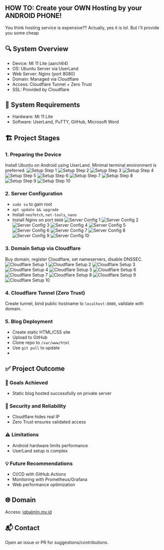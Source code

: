 ## HOW TO: Create your OWN Hosting by your ANDROID PHONE!
You think hosting service is expensive?? Actually, yes it is lol. But i'll provide you some cheap

## 🔍 System Overview
- Device: Mi 11 Lite (aarch64)
- OS: Ubuntu Server via UserLand
- Web Server: Nginx (port 8080)
- Domain: Managed via Cloudflare
- Access: Cloudflare Tunnel + Zero Trust
- SSL: Provided by Cloudflare

## 🧰 System Requirements
- Hardware: Mi 11 Lite
- Software: UserLand, PuTTY, GitHub, Microsoft Word

## 🏗️ Project Stages
### 1. Preparing the Device
Install Ubuntu on Android using UserLand. Minimal terminal environment is preferred.
![Setup Step 1](images/image1.png)
![Setup Step 2](images/image2.png)
![Setup Step 3](images/image3.png)
![Setup Step 4](images/image4.png)
![Setup Step 5](images/image5.png)
![Setup Step 6](images/image6.png)
![Setup Step 7](images/image7.png)
![Setup Step 8](images/image8.png)
![Setup Step 9](images/image9.png)
![Setup Step 10](images/image10.png)

### 2. Server Configuration
- `sudo su` to gain root
- `apt update && upgrade`
- Install `neofetch`, `net-tools`, `nano`
- Install Nginx on port `8080`
![Server Config 1](images/image11.png)
![Server Config 2](images/image12.png)
![Server Config 3](images/image13.png)
![Server Config 4](images/image14.png)
![Server Config 5](images/image15.png)
![Server Config 6](images/image16.png)
![Server Config 7](images/image17.png)
![Server Config 8](images/image18.png)
![Server Config 9](images/image19.png)
![Server Config 10](images/image20.png)

### 3. Domain Setup via Cloudflare
Buy domain, register Cloudflare, set nameservers, disable DNSSEC.
![Cloudflare Setup 1](images/image21.png)
![Cloudflare Setup 2](images/image22.png)
![Cloudflare Setup 3](images/image23.png)
![Cloudflare Setup 4](images/image24.png)
![Cloudflare Setup 5](images/image25.png)
![Cloudflare Setup 6](images/image26.png)
![Cloudflare Setup 7](images/image27.png)
![Cloudflare Setup 8](images/image28.png)
![Cloudflare Setup 9](images/image29.png)
![Cloudflare Setup 10](images/image30.png)

### 4. Cloudflare Tunnel (Zero Trust)
Create tunnel, bind public hostname to `localhost:8080`, validate with domain.

### 5. Blog Deployment
- Create static HTML/CSS site
- Upload to GitHub
- Clone repo to `/var/www/html`
- Use `git pull` to update
- 
## ✅ Project Outcome
### 🎯 Goals Achieved
- Static blog hosted successfully on private server
### 🔐 Security and Reliability
- Cloudflare hides real IP
- Zero Trust ensures validated access
### ⚠️ Limitations
- Android hardware limits performance
- UserLand setup is complex
### 💡 Future Recommendations
- CI/CD with GitHub Actions
- Monitoring with Prometheus/Grafana
- Web performance optimization


## 🌐 Domain
Access: [iqbalmln.my.id](http://iqbalmln.my.id)
## 📬 Contact
Open an issue or PR for suggestions/contributions.
